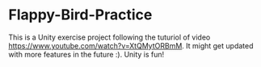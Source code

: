 # Flappy-Bird-Practice
This is a Unity exercise project following the tuturiol of video https://www.youtube.com/watch?v=XtQMytORBmM.
It might get updated with more features in the future :).
Unity is fun!

